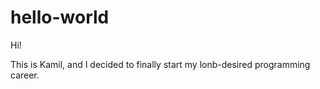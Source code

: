 # hello-world

Hi!

This is Kamil, and I decided to finally start my lonb-desired programming career. 
